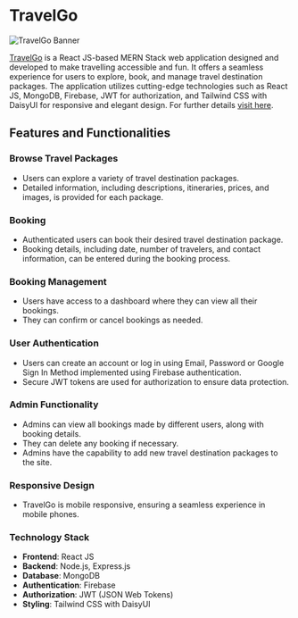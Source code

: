 # TravelGo

![TravelGo Banner](https://github.com/Uzzal-Bhowmik/travel-go/assets/86622597/12ead206-0d8a-44e9-ae4c-62d9fe90a909)

[TravelGo](https://travel-go-224a7.web.app/) is a React JS-based MERN Stack web application designed and developed to make travelling accessible and fun. It offers a seamless experience for users to explore, book, and manage travel destination packages. The application utilizes cutting-edge technologies such as React JS, MongoDB, Firebase, JWT for authorization, and Tailwind CSS with DaisyUI for responsive and elegant design. For further details [visit here](https://travel-go-224a7.web.app/).

## Features and Functionalities

### Browse Travel Packages

- Users can explore a variety of travel destination packages.
- Detailed information, including descriptions, itineraries, prices, and images, is provided for each package.

### Booking

- Authenticated users can book their desired travel destination package.
- Booking details, including date, number of travelers, and contact information, can be entered during the booking process.

### Booking Management

- Users have access to a dashboard where they can view all their bookings.
- They can confirm or cancel bookings as needed.

### User Authentication

- Users can create an account or log in using Email, Password or Google Sign In Method implemented using Firebase authentication.
- Secure JWT tokens are used for authorization to ensure data protection.

### Admin Functionality

- Admins can view all bookings made by different users, along with booking details.
- They can delete any booking if necessary.
- Admins have the capability to add new travel destination packages to the site.

### Responsive Design

- TravelGo is mobile responsive, ensuring a seamless experience in mobile phones.

### Technology Stack

- **Frontend**: React JS
- **Backend**: Node.js, Express.js
- **Database**: MongoDB
- **Authentication**: Firebase
- **Authorization**: JWT (JSON Web Tokens)
- **Styling**: Tailwind CSS with DaisyUI

<br/>
